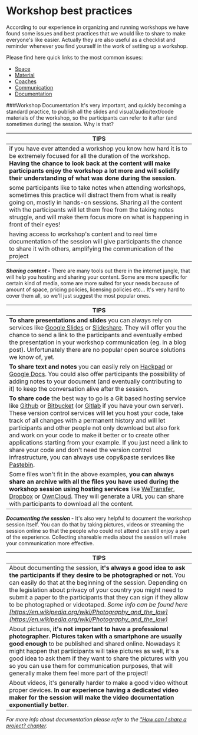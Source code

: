 # Workshop best practices

According to our experience in organizing and running workshops we have found some issues and best practices that we would like to share to make everyone's like easier. Actually they are also useful as a checklist and reminder whenever you find yourself in the work of setting up a workshop.

Please find here quick links to the most common issues:
- [Space](workshop_space.md)
- [Material](workshop_material.md)
- [Coaches](workshop_coaches.md)
- [Communication](workshop_communication.md)
- [Documentation](#documentation)








###Workshop Documentation
It's very important, and quickly becoming a standard practice, to publish all the slides and visual/audio/text/code materials of the workshop, so the participants can refer to it after (and sometimes during) the session. Why is that?

|TIPS|
|-|
|if you have ever attended a workshop you know how hard it is to be extremely focused for all the duration of the workshop. **Having the chance to look back at the content will make participants enjoy the workshop a lot more and will solidify their understanding of what was done during the session**.|
|some participants like to take notes when attending workshops, sometimes this practice will distract them from what is really going on, mostly in hands-on sessions. Sharing all the content with the participants will let them free from the taking notes struggle, and will make them focus more on what is happening in front of their eyes!|
|having access to workshop's content and to real time documentation of the session will give participants the chance to share it with others, amplifying the communication of the project|

***Sharing content -*** There are many tools out there in the internet jungle, that will help you hosting and sharing your content. Some are more specific for certain kind of media, some are more suited for your needs because of amount of space, pricing policies, licensing policies etc... It's very hard to cover them all, so we'll just suggest the most popular ones.

|TIPS|
|-|
|**To share presentations and slides** you can always rely on services like [Google Slides](https://www.google.com/slides/about/) or [Slideshare](http://www.slideshare.net/). They will offer you the chance to send a link to the participants and eventually embed the presentation in your workshop communication (eg. in a blog post). Unfortunately there are no popular open source solutions we know of, yet.|
|**To share text and notes** you can easily rely on [Hackpad](https://hackpad.com/) or [Google Docs](https://www.google.com/docs/about/). You could also offer participants the possibility of adding notes to your document (and eventually contributing to it) to keep the conversation alive after the session.|
|**To share code** the best way to go is a Git based hosting service like [Github](https://github.com/) or [Bitbucket](https://bitbucket.org/) (or [Gitlab](https://about.gitlab.com/) if you have your own server). These version control services will let you host your code, take track of all changes with a permanent history and will let participants and other people not only download but also fork and work on your code to make it better or to create other applications starting from your example. If you just need a link to share your code and don't need the version control infrastructure, you can always use copy&paste services like [Pastebin](http://pastebin.com/).|
|Some files won't fit in the above examples, **you can always share an archive with all the files you have used during the workshop session using hosting services** like [WeTransfer](https://www.wetransfer.com/), [Dropbox](https://www.dropbox.com) or [OwnCloud](https://owncloud.org/). They will generate a URL you can share with participants to download all the content.|

***Documenting the session -*** It's also very helpful to document the workshop session itself. You can do that by taking pictures, videos or streaming the session online so that the people who could not attend can still enjoy a part of the experience.
Collecting shareable media about the session will make your communication more effective.

|TIPS|
|-|
|About documenting the session, **it's always a good idea to ask the participants if they desire to be photographed or not**. You can easily do that at the beginning of the session. Depending on the legislation about privacy of your country you might need to submit a paper to the participants that they can sign if they allow to be photographed or videotaped. *Some info can be found here [https://en.wikipedia.org/wiki/Photography_and_the_law](https://en.wikipedia.org/wiki/Photography_and_the_law)*|
|About pictures, **it's not important to have a professional photographer. Pictures taken with a smartphone are usually good enough** to be published and shared online. Nowadays it might happen that participants will take pictures as well, it's a good idea to ask them if they want to share the pictures with you so you can use them for communication purposes, that will generally make them feel more part of the project!|
|About videos, it's generally harder to make a good video without proper devices. **In our experience having a dedicated video maker for the session will make the video documentation exponentially better**.|

*For more info about documentation please refer to the ["How can I share a project? chapter](how_can_i_share_a_project.md).*